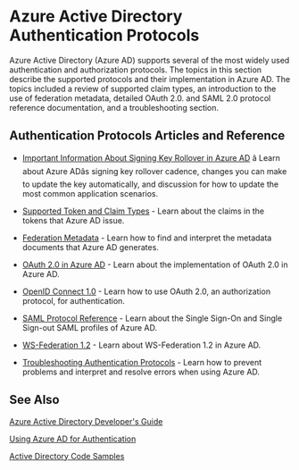 <properties 
   pageTitle="Azure Active Directory Authentication Protocols"
   description="An overview of the authentication protocols supported by Azure Active Directory (AD)"
   documentationCenter="dev-center-name"
   authors="msmbaldwin"
   services="active-directory"
   manager="mbaldwin"
   editor=""/>

<tags
   ms.service="active-directory"
   ms.date="09/17/2015"
   wacn.date=""/>

# Azure Active Directory Authentication Protocols

Azure Active Directory (Azure AD) supports several of the most widely used authentication and authorization protocols. The topics in this section describe the supported protocols and their implementation in Azure AD. The topics included a review of supported claim types, an introduction to the use of federation metadata, detailed OAuth 2.0. and SAML 2.0 protocol reference documentation, and a troubleshooting section.

## Authentication Protocols Articles and Reference

- [Important Information About Signing Key Rollover in Azure AD](https://msdn.microsoft.com/zh-cn/library/azure/dn641920.aspx) â Learn about Azure ADâs signing key rollover cadence, changes you can make to update the key automatically, and discussion for how to update the most common application scenarios.


- [Supported Token and Claim Types](/documentation/articles/active-directory-token-and-claims) - Learn about the claims in the tokens that Azure AD issue.


- [Federation Metadata](https://msdn.microsoft.com/zh-cn/library/azure/dn195592.aspx) - Learn how to find and interpret the metadata documents that Azure AD generates.


- [OAuth 2.0 in Azure AD](https://msdn.microsoft.com/zh-cn/library/azure/dn645545.aspx) - Learn about the implementation of OAuth 2.0 in Azure AD.


- [OpenID Connect 1.0](https://msdn.microsoft.com/zh-cn/library/azure/dn645541.aspx) - Learn how to use OAuth 2.0, an authorization protocol, for authentication.


- [SAML Protocol Reference](https://msdn.microsoft.com/zh-cn/library/azure/dn195591.aspx) - Learn about the Single Sign-On and Single Sign-out SAML profiles of Azure AD.


- [WS-Federation 1.2](https://msdn.microsoft.com/zh-cn/library/azure/dn903702.aspx) - Learn about WS-Federation 1.2 in Azure AD.


- [Troubleshooting Authentication Protocols](https://msdn.microsoft.com/zh-cn/library/azure/dn195584.aspx) - Learn how to prevent problems and interpret and resolve errors when using Azure AD.



## See Also 

[Azure Active Directory Developer's Guide](/documentation/articles/active-directory-developers-guide)

[Using Azure AD for Authentication](/documentation/articles/web-sites-authentication-authorization)

[Active Directory Code Samples](/documentation/articles/active-directory-code-samples)
